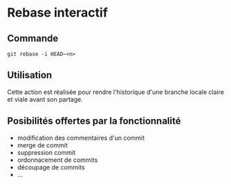 # Rebase interactif

## Commande

    git rebase -i HEAD~<n>

## Utilisation

Cette action est réalisée pour rendre l'historique d'une branche locale claire et viale avant son partage.

## Posibilités offertes par la fonctionnalité

* modification des commentaires d'un commit
* merge de commit
* suppression commit
* ordonnacement de commits
* découpage de commits
* ...
